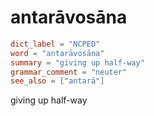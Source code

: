 # antarāvosāna

``` toml
dict_label = "NCPED"
word = "antarāvosāna"
summary = "giving up half-way"
grammar_comment = "neuter"
see_also = ["antarā"]
```

giving up half\-way

